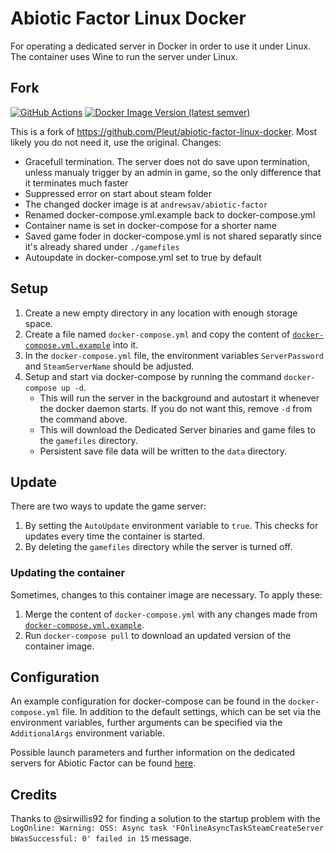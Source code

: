 # Abiotic Factor Linux Docker

For operating a dedicated server in Docker in order to use it under Linux.
The container uses Wine to run the server under Linux. 

## Fork

[![GitHub Actions](https://github.com/AndrewSav/abiotic-factor-linux-docker/actions/workflows/main.yml/badge.svg)](https://github.com/AndrewSav/abiotic-factor-linux-docker/actions)
[![Docker Image Version (latest semver)](https://img.shields.io/docker/v/andrewsav/abiotic-factor?sort=semver)](https://hub.docker.com/r/andrewsav/abiotic-factor/tags)

This is a fork of <https://github.com/Pleut/abiotic-factor-linux-docker>. Most likely you do not need it, use the original.
Changes:
- Gracefull termination. The server does not do save upon termination, unless manualy trigger by an admin in game, so the only difference that it terminates much faster
- Suppressed error on start about steam folder
- The changed docker image is at `andrewsav/abiotic-factor`
- Renamed docker-compose.yml.example back to docker-compose.yml
- Container name is set in docker-compose for a shorter name
- Saved game foder in docker-compose.yml is not shared separatly since it's already shared under `./gamefiles`
- Autoupdate in docker-compose.yml set to true by default


## Setup
1. Create a new empty directory in any location with enough storage space.
2. Create a file named `docker-compose.yml` and copy the content of [`docker-compose.yml.example`](docker-compose.yml.example) into it.
3. In the `docker-compose.yml` file, the environment variables `ServerPassword` and `SteamServerName` should be adjusted.
4. Setup and start via docker-compose by running the command `docker-compose up -d`.
    * This will run the server in the background and autostart it whenever the docker daemon starts. If you do not want this, remove `-d` from the command above.
    * This will download the Dedicated Server binaries and game files to the `gamefiles` directory.
    * Persistent save file data will be written to the `data` directory.

## Update
There are two ways to update the game server:

1. By setting the `AutoUpdate` environment variable to `true`. This checks for updates every time the container is started.
2. By deleting the `gamefiles` directory while the server is turned off.

### Updating the container
Sometimes, changes to this container image are necessary. To apply these:

1. Merge the content of `docker-compose.yml` with any changes made from [`docker-compose.yml.example`](docker-compose.yml.example).
2. Run `docker-compose pull` to download an updated version of the container image.

## Configuration
An example configuration for docker-compose can be found in the `docker-compose.yml` file.
In addition to the default settings, which can be set via the environment variables, further arguments can be specified via the `AdditionalArgs` environment variable.

Possible launch parameters and further information on the dedicated servers for Abiotic Factor can be found [here](https://github.com/DFJacob/AbioticFactorDedicatedServer/wiki/Technical-%E2%80%90-Launch-Parameters).

## Credits
Thanks to @sirwillis92 for finding a solution to the startup problem with the `LogOnline: Warning: OSS: Async task 'FOnlineAsyncTaskSteamCreateServer bWasSuccessful: 0' failed in 15` message.
